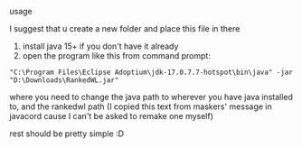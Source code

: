 usage

I suggest that u create a new folder and place this file in there

1) install java 15+ if you don't have it already
2) open the program like this from command prompt:
   
`"C:\Program Files\Eclipse Adoptium\jdk-17.0.7.7-hotspot\bin\java" -jar "D:\Downloads\RankedWL.jar"`

where you need to change the java path to wherever you have java installed to, and the rankedwl path 
(I copied this text from maskers' message in javacord cause I can't be asked to remake one myself)

rest should be pretty simple :D
